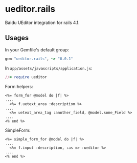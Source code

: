 # ueditor.rails

Baidu UEditor integration for rails 4.1.

Usages
----

In your Gemfile's default group:

```ruby
gem "ueditor.rails", ~> "0.0.1"
```

In `app/assets/javascripts/application.js`:

```ruby
//= require ueditor
```

Form helpers:
```erb
<%= form_for @model do |f| %>
....
  <%= f.uetext_area :description %>
....
  <%= uetext_area_tag :another_field, @model.some_Field %>
....
<% end %>
```

SimpleForm:

```erb
<%= simple_form_for @model do |f| %>
....
  <%= f.input :description, :as => :ueditor %>
....
<% end %>
```

